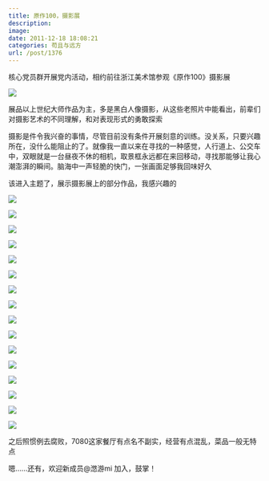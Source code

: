 ```yaml
---
title: 原作100，摄影展
description: 
image: 
date: 2011-12-18 18:08:21
categories: 苟且与远方
url: /post/1376
---
```


核心党员群开展党内活动，相约前往浙江美术馆参观《原作100》摄影展

![](https://storageapi.fleek.co/0a3a8890-e65e-47ce-93d7-0442b9209d38-bucket/blog/posts/2011-12/12-18/1.jpg)

展品以上世纪大师作品为主，多是黑白人像摄影，从这些老照片中能看出，前辈们对摄影艺术的不同理解，和对表现形式的勇敢探索

摄影是件令我兴奋的事情，尽管目前没有条件开展刻意的训练。没关系，只要兴趣所在，没什么能阻止的了。就像我一直以来在寻找的一种感觉，人行道上、公交车中，双眼就是一台昼夜不休的相机，取景框永远都在来回移动，寻找那能够让我心潮澎湃的瞬间。脑海中一声轻脆的快门，一张画面足够我回味好久

该进入主题了，展示摄影展上的部分作品，我感兴趣的

![](https://storageapi.fleek.co/0a3a8890-e65e-47ce-93d7-0442b9209d38-bucket/blog/posts/2011-12/12-18/2.jpg)

![](https://storageapi.fleek.co/0a3a8890-e65e-47ce-93d7-0442b9209d38-bucket/blog/posts/2011-12/12-18/3.jpg)

![](https://storageapi.fleek.co/0a3a8890-e65e-47ce-93d7-0442b9209d38-bucket/blog/posts/2011-12/12-18/4.jpg)

![](https://storageapi.fleek.co/0a3a8890-e65e-47ce-93d7-0442b9209d38-bucket/blog/posts/2011-12/12-18/5.jpg)

![](https://storageapi.fleek.co/0a3a8890-e65e-47ce-93d7-0442b9209d38-bucket/blog/posts/2011-12/12-18/6.jpg)

![](https://storageapi.fleek.co/0a3a8890-e65e-47ce-93d7-0442b9209d38-bucket/blog/posts/2011-12/12-18/7.jpg)

![](https://storageapi.fleek.co/0a3a8890-e65e-47ce-93d7-0442b9209d38-bucket/blog/posts/2011-12/12-18/8.jpg)

![](https://storageapi.fleek.co/0a3a8890-e65e-47ce-93d7-0442b9209d38-bucket/blog/posts/2011-12/12-18/9.jpg)

![](https://storageapi.fleek.co/0a3a8890-e65e-47ce-93d7-0442b9209d38-bucket/blog/posts/2011-12/12-18/10.jpg)

![](https://storageapi.fleek.co/0a3a8890-e65e-47ce-93d7-0442b9209d38-bucket/blog/posts/2011-12/12-18/11.jpg)

![](https://storageapi.fleek.co/0a3a8890-e65e-47ce-93d7-0442b9209d38-bucket/blog/posts/2011-12/12-18/12.jpg)

![](https://storageapi.fleek.co/0a3a8890-e65e-47ce-93d7-0442b9209d38-bucket/blog/posts/2011-12/12-18/13.jpg)

![](https://storageapi.fleek.co/0a3a8890-e65e-47ce-93d7-0442b9209d38-bucket/blog/posts/2011-12/12-18/14.jpg)

![](https://storageapi.fleek.co/0a3a8890-e65e-47ce-93d7-0442b9209d38-bucket/blog/posts/2011-12/12-18/15.jpg)

![](https://storageapi.fleek.co/0a3a8890-e65e-47ce-93d7-0442b9209d38-bucket/blog/posts/2011-12/12-18/16.jpg)

![](https://storageapi.fleek.co/0a3a8890-e65e-47ce-93d7-0442b9209d38-bucket/blog/posts/2011-12/12-18/17.jpg)

之后照惯例去腐败，7080这家餐厅有点名不副实，经营有点混乱，菜品一般无特点

嗯……还有，欢迎新成员@滺游mi 加入，鼓掌！